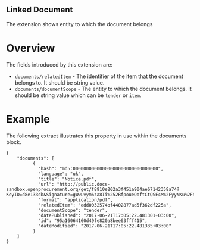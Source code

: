 ## Linked Document
The extension shows entity to which the document belongs
# Overview
The fields introduced by this extension are:
- `documents/relatedItem` - The identifier of the item that the document belongs to. 
It should be string value.
- `documents/documentScope` - The entity to which the document belongs. 
It should be string value which can be `tender` or `item`.
# Example
The following extract illustrates this property in use within the documents block.
```
{
    "documents": [
          {
            "hash": "md5:00000000000000000000000000000000",
            "language": "uk",
            "title": "Notice.pdf",
            "url": "http://public.docs-sandbox.openprocurement.org/get/f8910e202a3f451a904ae67142358a74?KeyID=d8e133db&Signature=gWwLvym6za8Ii%252BfpoueQoftCtQSE4M%2FyyNKu%2FtLjuy96l%2FYJoH%252BUFQ4Up8YpoFnppZo1mHxGOuZ2XMOK49ZLDg%253D%253D",
            "format": "application/pdf",
            "relatedItem": "edd0032574bf4402877ad5f362df225a",
            "documentScope": "tender",
            "datePublished": "2017-06-21T17:05:22.481301+03:00",
            "id": "95a16064160d49fe820a8bee63fff415",
            "dateModified": "2017-06-21T17:05:22.481335+03:00"
          }
    ]
}
```